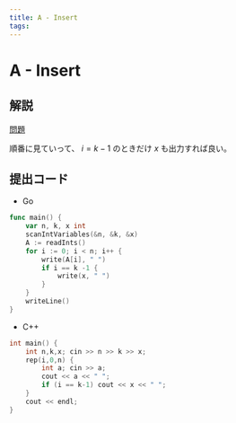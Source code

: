 ```yaml
---
title: A - Insert
tags:
---
```


# A - Insert

## 解説

[問題](https://atcoder.jp/contests/abc361/tasks/abc361_a)

順番に見ていって、 $i = k-1$ のときだけ $x$ も出力すれば良い。

## 提出コード

- Go

```go
func main() {
	var n, k, x int
	scanIntVariables(&n, &k, &x)
	A := readInts()
	for i := 0; i < n; i++ {
		write(A[i], " ")
		if i == k -1 {
			write(x, " ")
		}
	}
	writeLine()
}
```

- C++

```cpp
int main() {
    int n,k,x; cin >> n >> k >> x;
    rep(i,0,n) {
        int a; cin >> a;
        cout << a << " ";
        if (i == k-1) cout << x << " ";
    }
    cout << endl;
}
```

